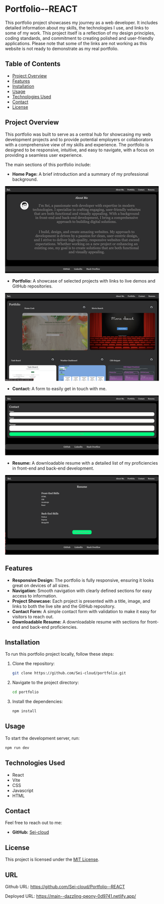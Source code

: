 # Portfolio--REACT

This portfolio project showcases my journey as a web developer. It includes detailed information about my skills, the technologies I use, and links to some of my work. This project itself is a reflection of my design principles, coding standards, and commitment to creating polished and user-friendly applications. Please note that some of the links are not working as this website is not ready to demonstrate as my real portfolio.

## Table of Contents

- [Project Overview](#project-overview)
- [Features](#features)
- [Installation](#installation)
- [Usage](#usage)
- [Technologies Used](#technologies-used)
- [Contact](#contact)
- [License](#license)

## Project Overview

This portfolio was built to serve as a central hub for showcasing my web development projects and to provide potential employers or collaborators with a comprehensive view of my skills and experience. The portfolio is designed to be responsive, intuitive, and easy to navigate, with a focus on providing a seamless user experience.

The main sections of this portfolio include:

- **Home Page:** A brief introduction and a summary of my professional background.

![About-me](./public/assets/screen-shots/About-me.png)

- **Portfolio:** A showcase of selected projects with links to live demos and GitHub repositories.

![Portfolio](./public/assets/screen-shots/Portfolio.png)

- **Contact:** A form to easily get in touch with me.

![Contact](./public/assets/screen-shots/Contact.png)

- **Resume:** A downloadable resume with a detailed list of my proficiencies in front-end and back-end development.

![Resume](./public/assets/screen-shots/Resume.png)

## Features

- **Responsive Design:** The portfolio is fully responsive, ensuring it looks great on devices of all sizes.
- **Navigation:** Smooth navigation with clearly defined sections for easy access to information.
- **Project Showcase:** Each project is presented with a title, image, and links to both the live site and the GitHub repository.
- **Contact Form:** A simple contact form with validation to make it easy for visitors to reach out.
- **Downloadable Resume:** A downloadable resume with sections for front-end and back-end proficiencies.

## Installation

To run this portfolio project locally, follow these steps:

1. Clone the repository:
    ```bash
    git clone https://github.com/Sei-cloud/portfolio.git
    ```
2. Navigate to the project directory:
    ```bash
    cd portfolio
    ```
3. Install the dependencies:
    ```bash
    npm install
    ```

## Usage

To start the development server, run:

```bash
npm run dev
```

## Technologies Used

* React
* Vite
* CSS
* Javascript
* HTML

## Contact

Feel free to reach out to me:

- **GitHub:** [Sei-cloud](https://github.com/Sei-cloud)

## License

This project is licensed under the [MIT License](https://opensource.org/licenses/MIT).

## URL

Github URL: https://github.com/Sei-cloud/Portfolio--REACT

Deployed URL: https://main--dazzling-peony-0d9741.netlify.app/